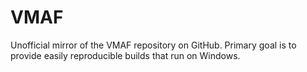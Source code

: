 # VMAF
Unofficial mirror of the VMAF repository on GitHub. Primary goal is to provide easily reproducible builds that run on Windows.
